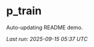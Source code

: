 # p_train

Auto-updating README demo.

<!--START_SECTION:status-->
_Last run: 2025-09-15 05:37 UTC_
<!--END_SECTION:status-->
















































































































































































































































































































































































































































































































































